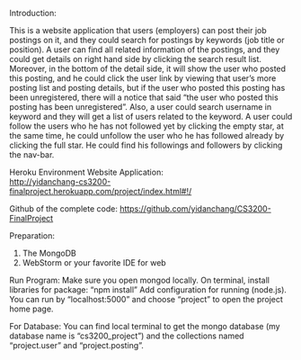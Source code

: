 Introduction:

This is a website application that users (employers) can post their job postings on it, and they could search for postings by keywords (job title or position). A user can find all related information of the postings, and they could get details on right hand side by clicking the search result list. Moreover, in the bottom of the detail side, it will show the user who posted this posting, and he could click the user link by viewing that user’s more posting list and posting details, but if the user who posted this posting has been unregistered, there will a notice that said “the user who posted this posting has been unregistered”. Also, a user could search username in keyword and they will get a list of users related to the keyword. A user could follow the users who he has not followed yet by clicking the empty star, at the same time, he could unfollow the user who he has followed already by clicking the full star. He could find his followings and followers by clicking the nav-bar.

Heroku Environment Website Application:                                         
http://yidanchang-cs3200-finalproject.herokuapp.com/project/index.html#!/

Github of the complete code:
https://github.com/yidanchang/CS3200-FinalProject


Preparation:
1.	The MongoDB
2.	WebStorm or your favorite IDE for web


Run Program:
Make sure you open mongod locally.
On terminal, install libraries for package: “npm install”
Add configuration for running (node.js).
You can run by “localhost:5000” and choose “project” to open the project home page.

For Database:
You can find local terminal to get the mongo database (my database name is “cs3200_project”) and the collections named “project.user” and “project.posting”.



